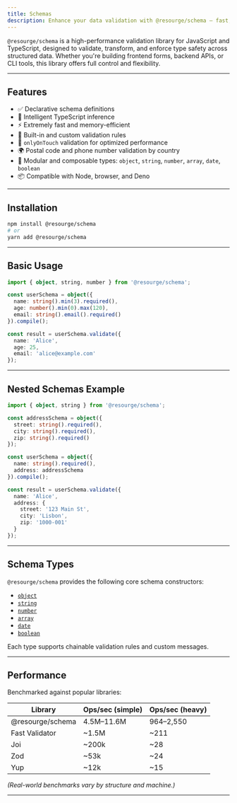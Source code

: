 ```yaml
---
title: Schemas
description: Enhance your data validation with @resourge/schema — fast, type-safe, and highly extensible validation library.
---
```


`@resourge/schema` is a high-performance validation library for JavaScript and TypeScript, designed to validate, transform, and enforce type safety across structured data. Whether you're building frontend forms, backend APIs, or CLI tools, this library offers full control and flexibility.

---

## Features

- ✅ Declarative schema definitions
- 🧠 Intelligent TypeScript inference
- ⚡️ Extremely fast and memory-efficient
- 🧪 Built-in and custom validation rules
- 🧰 `onlyOnTouch` validation for optimized performance
- 🌍 Postal code and phone number validation by country
- 🧱 Modular and composable types: `object`, `string`, `number`, `array`, `date`, `boolean`
- 📦 Compatible with Node, browser, and Deno

---

## Installation

```bash
npm install @resourge/schema
# or
yarn add @resourge/schema
````

---

## Basic Usage

```ts
import { object, string, number } from '@resourge/schema';

const userSchema = object({
  name: string().min(3).required(),
  age: number().min(0).max(120),
  email: string().email().required()
}).compile();

const result = userSchema.validate({
  name: 'Alice',
  age: 25,
  email: 'alice@example.com'
});
```

---

## Nested Schemas Example

```ts
import { object, string } from '@resourge/schema';

const addressSchema = object({
  street: string().required(),
  city: string().required(),
  zip: string().required()
});

const userSchema = object({
  name: string().required(),
  address: addressSchema
}).compile();

const result = userSchema.validate({
  name: 'Alice',
  address: {
    street: '123 Main St',
    city: 'Lisbon',
    zip: '1000-001'
  }
});
```

---

## Schema Types

`@resourge/schema` provides the following core schema constructors:

* [`object`](./api.md#object)
* [`string`](./api.md#string)
* [`number`](./api.md#number)
* [`array`](./api.md#array)
* [`date`](./api.md#date)
* [`boolean`](./api.md#boolean)

Each type supports chainable validation rules and custom messages.

---

## Performance

Benchmarked against popular libraries:

| Library          | Ops/sec (simple) | Ops/sec (heavy) |
| ---------------- | ---------------- | --------------- |
| @resourge/schema | 4.5M–11.6M       | 964–2,550       |
| Fast Validator   | \~1.5M           | \~211           |
| Joi              | \~200k           | \~28            |
| Zod              | \~53k            | \~24            |
| Yup              | \~12k            | \~15            |

*(Real-world benchmarks vary by structure and machine.)*

---